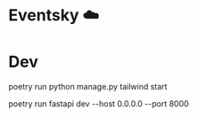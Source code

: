
# Eventsky ☁️

# Dev
poetry run python manage.py tailwind start

poetry run fastapi dev --host 0.0.0.0 --port 8000
